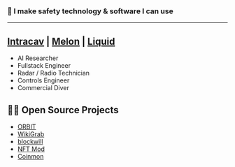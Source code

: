 ### 🐋 I make safety technology & software I can use

 ---
 [Intracav](https://www.intracav.ai) | [Melon](https://www.divemelon.com) | [Liquid](https://www.liquid.cards)
 ---
 
  + AI Researcher
  + Fullstack Engineer
  + Radar / Radio Technician
  + Controls Engineer
  + Commercial Diver



## 🏃‍♂️ Open Source Projects
  + [ORBIT](https://github.com/newagemob/orbit)
  + [WikiGrab](https://github.com/newagemob/wikigrab)
  + [blockwill](https://github.com/newagemob/blockwill)
  + [NFT Mod](https://github.com/newagemob/nft-mod)
  + [Coinmon](https://github.com/newagemob/coinmon)
